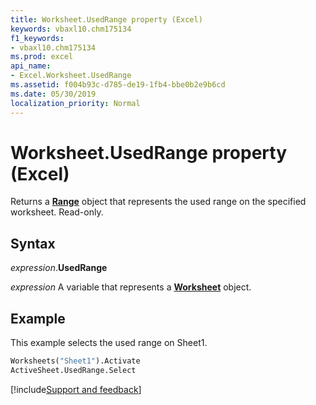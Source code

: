 ```yaml
---
title: Worksheet.UsedRange property (Excel)
keywords: vbaxl10.chm175134
f1_keywords:
- vbaxl10.chm175134
ms.prod: excel
api_name:
- Excel.Worksheet.UsedRange
ms.assetid: f004b93c-d785-de19-1fb4-bbe0b2e9b6cd
ms.date: 05/30/2019
localization_priority: Normal
---
```



# Worksheet.UsedRange property (Excel)

Returns a **[Range](Excel.Range(object).md)** object that represents the used range on the specified worksheet. Read-only.


## Syntax

_expression_.**UsedRange**

_expression_ A variable that represents a **[Worksheet](Excel.Worksheet.md)** object.


## Example

This example selects the used range on Sheet1.

```vb
Worksheets("Sheet1").Activate 
ActiveSheet.UsedRange.Select
```




[!include[Support and feedback](~/includes/feedback-boilerplate.md)]
